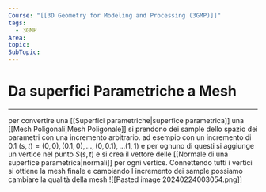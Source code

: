 ```yaml
---
Course: "[[3D Geometry for Modeling and Processing (3GMP)]]"
tags:
  - 3GMP
Area: 
topic: 
SubTopic:
---
```

# Da superfici Parametriche a Mesh
---
per convertire una  [[Superfici parametriche|superfice parametrica]] una [[Mesh Poligonali|Mesh Poligonale]] si prendono dei sample dello spazio dei parametri con una incremento arbitrario. ad esempio con un incremento di $0.1$
$(s,t)=(0,0),(0.1,0),\dots,(0,0.1),\dots(1,1)$ e per ognuno di questi si aggiunge un vertice nel punto $S(s,t)$ e si crea il vettore delle [[Normale di una superfice parametrica|normali]] per ogni vertice. Connettendo tutti i vertici si ottiene la mesh finale e cambiando l incremento dei sample possiamo cambiare la qualità della mesh
![[Pasted image 20240224003054.png]]

